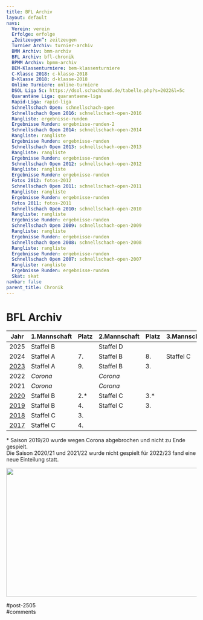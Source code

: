 ```yaml
---
title: BFL Archiv 
layout: default
navs:
  Verein: verein
  Erfolge: erfolge
  „Zeitzeugen“: zeitzeugen
  Turnier Archiv: turnier-archiv
  BMM Archiv: bmm-archiv
  BFL Archiv: bfl-chronik
  BPMM Archiv: bpmm-archiv
  BEM-Klassenturniere: bem-klassenturniere
  C-Klasse 2018: c-klasse-2018
  D-Klasse 2018: d-klasse-2018
  Online Turniere: online-turniere
  DSOL Liga 5c: https://dsol.schachbund.de/tabelle.php?s=2022&l=5c
  Quarantäne Liga: quarantaene-liga
  Rapid-Liga: rapid-liga
  Schnellschach Open: schnellschach-open
  Schnellschach Open 2016: schnellschach-open-2016
  Rangliste: ergebnisse-runden
  Ergebnisse Runden: ergebnisse-runden-2
  Schnellschach Open 2014: schnellschach-open-2014
  Rangliste: rangliste
  Ergebnisse Runden: ergebnisse-runden
  Schnellschach Open 2013: schnellschach-open-2013
  Rangliste: rangliste
  Ergebnisse Runden: ergebnisse-runden
  Schnellschach Open 2012: schnellschach-open-2012
  Rangliste: rangliste
  Ergebnisse Runden: ergebnisse-runden
  Fotos 2012: fotos-2012
  Schnellschach Open 2011: schnellschach-open-2011
  Rangliste: rangliste
  Ergebnisse Runden: ergebnisse-runden
  Fotos 2011: fotos-2011
  Schnellschach Open 2010: schnellschach-open-2010
  Rangliste: rangliste
  Ergebnisse Runden: ergebnisse-runden
  Schnellschach Open 2009: schnellschach-open-2009
  Rangliste: rangliste
  Ergebnisse Runden: ergebnisse-runden
  Schnellschach Open 2008: schnellschach-open-2008
  Rangliste: rangliste
  Ergebnisse Runden: ergebnisse-runden
  Schnellschach Open 2007: schnellschach-open-2007
  Rangliste: rangliste
  Ergebnisse Runden: ergebnisse-runden
  Skat: skat
navbar: false
parent_title: Chronik
---
```

<div class="post-2505 page type-page status-publish hentry" id="post-2505">
<h1 class="entry-title">BFL Archiv</h1>
<div class="entry-content">
<table>
<thead>
<tr>
<th>Jahr</th>
<th>1.Mannschaft</th>
<th>Platz</th>
<th>2.Mannschaft</th>
<th>Platz</th>
<th>3.Mannschaft</th>
<th>Platz</th>
</tr>
</thead>
<tbody>
<tr>
<td>2025</td>
<td>Staffel B</td>
<td></td>
<td>Staffel D</td>
<td></td>
<td></td>
<td></td>
</tr>
<tr>
<td>2024</td>
<td>Staffel A</td>
<td>7.</td>
<td>Staffel B</td>
<td>8.</td>
<td>Staffel C</td>
<td>7.</td>
</tr>
<tr>
<td><a href="https://www.narva-schach.de/wordpress/chronik/bfl-chronik/bfl-2023/">2023</a></td>
<td>Staffel A</td>
<td>9.</td>
<td>Staffel B</td>
<td>3.</td>
</tr>
<tr>
<td>2022</td>
<td><em>Corona</em></td>
<td></td>
<td><em>Corona</em></td>
<td></td>
</tr>
<tr>
<td>2021</td>
<td><em>Corona</em></td>
<td></td>
<td><em>Corona</em></td>
<td></td>
</tr>
<tr>
<td><a href="https://www.narva-schach.de/wordpress/chronik/bfl-chronik/bfl-2020/">2020</a></td>
<td>Staffel B</td>
<td>2.*</td>
<td>Staffel C</td>
<td>3.*</td>
</tr>
<tr>
<td><a href="http://www.narva-schach.de/wordpress/chronik/bfl-chronik/bfl-2019/">2019</a></td>
<td>Staffel B</td>
<td>4.</td>
<td>Staffel C</td>
<td>3.</td>
</tr>
<tr>
<td><a href="http://www.narva-schach.de/wordpress/chronik/bfl-chronik/bfl-2018/">2018</a></td>
<td>Staffel C</td>
<td>3.</td>
<td></td>
<td></td>
</tr>
<tr>
<td data-order='&lt;a href="http://www.narva-schach.de/wordpress/chronik/bfl-chronik/bfl-2017-2/" target="_self"&gt;2017&lt;/a&gt;'><a href="http://www.narva-schach.de/wordpress/chronik/bfl-chronik/bfl-2017-2/" rel="noopener" target="_self">2017</a></td>
<td>Staffel C</td>
<td>4.</td>
<td></td>
<td></td>
</tr>
</tbody>
</table>
<p>* Saison 2019/20 wurde wegen Corona abgebrochen und nicht zu Ende gespielt.<br/>
Die Saison 2020/21 und 2021/22 wurde nicht gespielt für 2022/23 fand eine neue Einteilung statt.</p>
<p><a href="http://www.narva-schach.de/wordpress/wp-content/uploads/2020/05/bfl_statistik.jpg"><img alt="" class="alignnone size-large wp-image-7180" decoding="async" height="341" sizes="(max-width: 640px) 100vw, 640px" src="http://www.narva-schach.de/wordpress/wp-content/uploads/2020/05/bfl_statistik-1024x545.jpg" srcset="https://www.narva-schach.de/wordpress/wp-content/uploads/2020/05/bfl_statistik-1024x545.jpg 1024w, https://www.narva-schach.de/wordpress/wp-content/uploads/2020/05/bfl_statistik-300x160.jpg 300w, https://www.narva-schach.de/wordpress/wp-content/uploads/2020/05/bfl_statistik-768x409.jpg 768w, https://www.narva-schach.de/wordpress/wp-content/uploads/2020/05/bfl_statistik.jpg 1091w" width="640"/></a></p>
</div><!-- .entry-content -->
</div> #post-2505 
<div id="comments">
</div> #comments 

